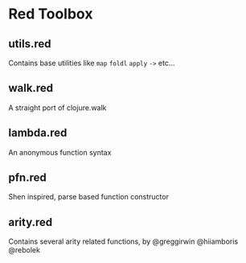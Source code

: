 # Red Toolbox

## utils.red

Contains base utilities like `map` `foldl` `apply`  `->` etc...

## walk.red

A straight port of clojure.walk

## lambda.red

An anonymous function syntax

## pfn.red 

Shen inspired, parse based function constructor

## arity.red

Contains several arity related functions, by @greggirwin @hiiamboris @rebolek

